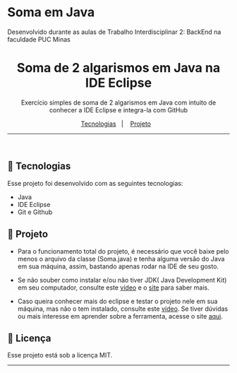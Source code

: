 # Soma em Java

Desenvolvido durante as aulas de Trabalho Interdisciplinar 2: BackEnd  na faculdade PUC Minas

<h1 align="center"> Soma de 2 algarismos em Java na IDE Eclipse </h1>

<p align="center">
Exercício simples de soma de 2 algarismos em Java com intuito de conhecer a IDE Eclipse e integra-la com GitHub
 <br/>

</p>

<p align="center">
  <a href="#-tecnologias">Tecnologias</a>&nbsp;&nbsp;&nbsp;|&nbsp;&nbsp;&nbsp;
  <a href="#-projeto">Projeto</a>&nbsp;&nbsp;&nbsp;
</p>

---

<br>

## 🚀 Tecnologias

Esse projeto foi desenvolvido com as seguintes tecnologias:

- Java
- IDE Eclipse
- Git e Github

## 📁 Projeto

- Para o funcionamento total do projeto, é necessário que você baixe pelo menos o arquivo da classe (Soma.java) e tenha alguma versão do Java em sua máquina, assim, bastando apenas rodar na IDE de seu gosto. 

- Se não souber como instalar e/ou não tiver JDK( Java Development Kit) em seu computador, consulte este [vídeo](https://www.youtube.com/watch?v=sNFii-cvNz0) e o [site](https://www.oracle.com/br/java/technologies/downloads/) para saber mais.

-  Caso queira conhecer mais do eclipse e testar o projeto nele em sua máquina, mas não o tem instalado, consulte este [vídeo](https://www.youtube.com/watch?v=1-TXv0D5bcg). Se tiver dúvidas ou mais interesse em aprender sobre a ferramenta, acesse o site [aqui](https://www.eclipse.org/).

## 📝 Licença

Esse projeto está sob a licença MIT.

---

